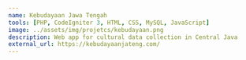 ```yaml
---
name: Kebudayaan Jawa Tengah
tools: [PHP, CodeIgniter 3, HTML, CSS, MySQL, JavaScript]
image: ../assets/img/projetcs/kebudayaan.png
description: Web app for cultural data collection in Central Java
external_url: https://kebudayaanjateng.com/
---
```

